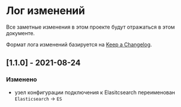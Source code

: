 # Лог изменений

Все заметные изменения в этом проекте будут отражаться в этом документе.

Формат лога изменений базируется на [Keep a Changelog](https://keepachangelog.com/en/1.0.0/).

## [1.1.0] - 2021-08-24

### Изменено

* узел конфигурации подключения к Elasitcsearch переименован `Elasticsearch` -> `ES` 

